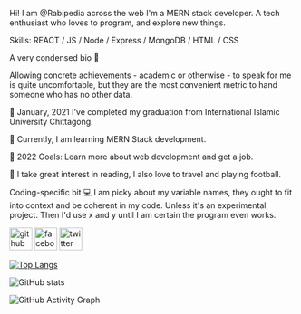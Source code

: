 Hi! I am @Rabipedia across the web
I'm a MERN stack developer. A tech enthusiast who loves to program, and explore new things.


Skills: REACT / JS / Node / Express / MongoDB / HTML / CSS

A very condensed bio 🌸

Allowing concrete achievements - academic or otherwise - to speak for me is quite uncomfortable, but they are the most convenient metric to hand someone who has no other data.

🍁 January, 2021 I've completed my graduation from International Islamic University Chittagong.

🌻 Currently, I am learning MERN Stack development. 

🥅 2022 Goals: Learn more about web development and get a job.

🌺 I take great interest in reading,  I also love to travel and playing football. 

Coding-specific bit 💻
I am picky about my variable names, they ought to fit into context and be coherent in my code. Unless it's an experimental project. Then I'd use x and y until I am certain the program even works.



[<img src='https://cdn.jsdelivr.net/npm/simple-icons@3.0.1/icons/github.svg' alt='github' height='40'>](https://github.com/Rabipedia)  [<img src='https://cdn.jsdelivr.net/npm/simple-icons@3.0.1/icons/facebook.svg' alt='facebook' height='40'>](https://www.facebook.com/RabiPedia)  [<img src='https://cdn.jsdelivr.net/npm/simple-icons@3.0.1/icons/twitter.svg' alt='twitter' height='40'>](https://twitter.com/Rabipedia)  

[![Top Langs](https://github-readme-stats.vercel.app/api/top-langs/?username=Rabipedia)](https://github.com/anuraghazra/github-readme-stats)

![GitHub stats](https://github-readme-stats.vercel.app/api?username=Rabipedia&show_icons=true)  

![GitHub Activity Graph](https://activity-graph.herokuapp.com/graph?username=Rabipedia)  




